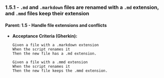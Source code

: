 ### 1.5.1 - `.md` and `.markdown` files are renamed with a `.md` extension, and `.mmd` files keep their extension

#### Parent: 1.5 - Handle file extensions and conflicts

* **Acceptance Criteria (Gherkin):**
    ```gherkin
    Given a file with a .markdown extension
    When the script renames it
    Then the new file has a .md extension.

    Given a file with a .mmd extension
    When the script renames it
    Then the new file keeps the .mmd extension.
    ```
